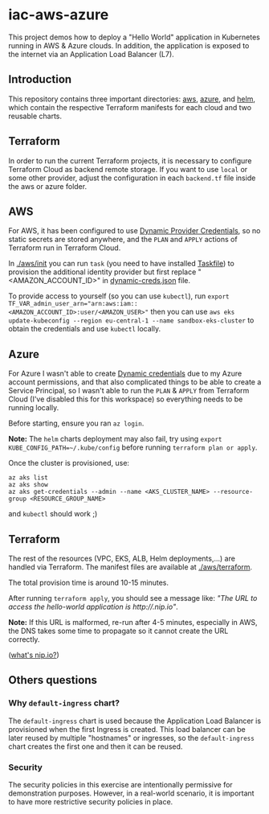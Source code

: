 # iac-aws-azure

This project demos how to deploy a "Hello World" application in Kubernetes running in AWS & Azure clouds. In addition, the application is exposed to the internet via an Application Load Balancer (L7).

## Introduction

This repository contains three important directories: [aws](./aws/), [azure](./azure/), and [helm](./helm/), which contain the respective Terraform manifests for each cloud and two reusable charts.

## Terraform

In order to run the current Terraform projects, it is necessary to configure Terraform Cloud as backend remote storage. If you want to use `local` or some other provider, adjust the configuration in each `backend.tf` file inside the aws or azure folder.

## AWS

For AWS, it has been configured to use [Dynamic Provider Credentials](https://aws.amazon.com/blogs/apn/simplify-and-secure-terraform-workflows-on-aws-with-dynamic-provider-credentials/), so no static secrets are stored anywhere, and the `PLAN` and `APPLY` actions of Terraform run in Terraform Cloud.

In [./aws/init](./aws/init/) you can run `task` (you need to have installed [Taskfile](https://taskfile.dev/)) to provision the additional identity provider but first replace "<AMAZON_ACCOUNT_ID>" in [dynamic-creds.json](./aws/init/dynamic-creds.json) file.

To provide access to yourself (so you can use `kubectl`), run `export TF_VAR_admin_user_arn="arn:aws:iam::<AMAZON_ACCOUNT_ID>:user/<AMAZON_USER>"` then you can use `aws eks update-kubeconfig --region eu-central-1 --name sandbox-eks-cluster` to obtain the credentials and use `kubectl` locally.

## Azure

For Azure I wasn't able to create [Dynamic credentials](https://developer.hashicorp.com/terraform/cloud-docs/workspaces/dynamic-provider-credentials/azure-configuration) due to my Azure account permissions, and that also complicated things to be able to create a Service Principal, so I wasn't able to run the `PLAN` & `APPLY` from Terraform Cloud (I've disabled this for this workspace) so everything needs to be running locally.

Before starting, ensure you ran `az login`.

**Note:**
The `helm` charts deployment may also fail, try using `export KUBE_CONFIG_PATH=~/.kube/config` before running `terraform plan or apply`.

Once the cluster is provisioned, use:

```
az aks list
az aks show
az aks get-credentials --admin --name <AKS_CLUSTER_NAME> --resource-group <RESOURCE_GROUP_NAME>
```

and `kubectl` should work ;)

## Terraform

The rest of the resources (VPC, EKS, ALB, Helm deployments,...) are handled via Terraform.
The manifest files are available at [./aws/terraform](./aws/terraform/).

The total provision time is around 10-15 minutes.

After running `terraform apply`, you should see a message like: _"The URL to access the hello-world application is http://<SOME-IP>.nip.io"_.

**Note:** If this URL is malformed, re-run after 4-5 minutes, especially in AWS, the DNS takes some time to propagate so it cannot create the URL correctly.

([what's nip.io?](https://nip.io/))

## Others questions

### Why `default-ingress` chart?

The `default-ingress` chart is used because the Application Load Balancer is provisioned when the first Ingress is created. This load balancer can be later reused by multiple "hostnames" or ingresses, so the `default-ingress` chart creates the first one and then it can be reused.

### Security

The security policies in this exercise are intentionally permissive for demonstration purposes. However, in a real-world scenario, it is important to have more restrictive security policies in place.
